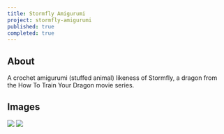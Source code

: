 ```yaml
---
title: Stormfly Amigurumi
project: stormfly-amigurumi
published: true
completed: true
---
```

## About
A crochet amigurumi (stuffed animal) likeness of Stormfly, a dragon from the How To Train Your Dragon movie series.

## Images
<img src="https://images4-b.ravelrycache.com/uploads/sachiaoitori/246007155/IMG_20140807_241947_618_medium2.jpg">

<img src="https://images4-b.ravelrycache.com/uploads/sachiaoitori/246007154/IMG_20140807_242101_424_medium2.jpg">
